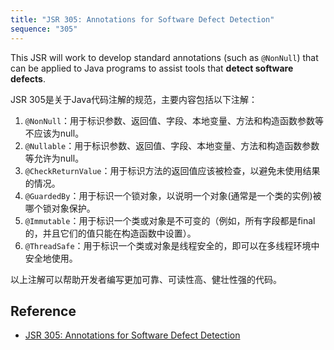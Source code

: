 ```yaml
---
title: "JSR 305: Annotations for Software Defect Detection"
sequence: "305"
---
```


This JSR will work to develop standard annotations (such as `@NonNull`)
that can be applied to Java programs to assist tools that **detect software defects**.

JSR 305是关于Java代码注解的规范，主要内容包括以下注解：

1. `@NonNull`：用于标识参数、返回值、字段、本地变量、方法和构造函数参数等不应该为null。
2. `@Nullable`：用于标识参数、返回值、字段、本地变量、方法和构造函数参数等允许为null。
3. `@CheckReturnValue`：用于标识方法的返回值应该被检查，以避免未使用结果的情况。
4. `@GuardedBy`：用于标识一个锁对象，以说明一个对象(通常是一个类的实例)被哪个锁对象保护。
5. `@Immutable`：用于标识一个类或对象是不可变的（例如，所有字段都是final的，并且它们的值只能在构造函数中设置）。
6. `@ThreadSafe`：用于标识一个类或对象是线程安全的，即可以在多线程环境中安全地使用。

以上注解可以帮助开发者编写更加可靠、可读性高、健壮性强的代码。

## Reference

- [JSR 305: Annotations for Software Defect Detection](https://jcp.org/en/jsr/detail?id=305)
